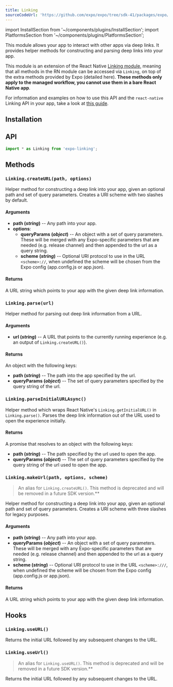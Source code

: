 ```yaml
---
title: Linking
sourceCodeUrl: 'https://github.com/expo/expo/tree/sdk-41/packages/expo/src/Linking'
---
```


import InstallSection from '~/components/plugins/InstallSection';
import PlatformsSection from '~/components/plugins/PlatformsSection';

This module allows your app to interact with other apps via deep links. It provides helper methods for constructing and parsing deep links into your app.

This module is an extension of the React Native [Linking module](https://reactnative.dev/docs/linking.html), meaning that all methods in the RN module can be accessed via `Linking`, on top of the extra methods provided by Expo (detailed here). **These methods only apply to the managed workflow, you cannot use them in a bare React Native app**.

For information and examples on how to use this API and the `react-native` Linking API in your app, take a look at [this guide](../../../guides/linking.md).

<PlatformsSection android emulator ios simulator web />

## Installation

<InstallSection packageName="expo-linking" />

## API

```js
import * as Linking from 'expo-linking';
```

## Methods

### `Linking.createURL(path, options)`

Helper method for constructing a deep link into your app, given an optional path and set of query parameters. Creates a URI scheme with two slashes by default.

#### Arguments

- **path (_string_)** -- Any path into your app.
- **options**:
  - **queryParams (_object_)** -- An object with a set of query parameters. These will be merged with any Expo-specific parameters that are needed (e.g. release channel) and then appended to the url as a query string.
  - **scheme (_string_)** -- Optional URI protocol to use in the URL `<scheme>://`, when undefined the scheme will be chosen from the Expo config (app.config.js or app.json).

#### Returns

A URL string which points to your app with the given deep link information.

### `Linking.parse(url)`

Helper method for parsing out deep link information from a URL.

#### Arguments

- **url (_string_)** -- A URL that points to the currently running experience (e.g. an output of `Linking.createURL()`).

#### Returns

An object with the following keys:

- **path (_string_)** -- The path into the app specified by the url.
- **queryParams (_object_)** -- The set of query parameters specified by the query string of the url.

### `Linking.parseInitialURLAsync()`

Helper method which wraps React Native's `Linking.getInitialURL()` in `Linking.parse()`. Parses the deep link information out of the URL used to open the experience initially.

#### Returns

A promise that resolves to an object with the following keys:

- **path (_string_)** -- The path specified by the url used to open the app.
- **queryParams (_object_)** -- The set of query parameters specified by the query string of the url used to open the app.

### `Linking.makeUrl(path, options, scheme)`

> An alias for `Linking.createURL()`. This method is deprecated and will be removed in a future SDK version.**

Helper method for constructing a deep link into your app, given an optional path and set of query parameters. Creates a URI scheme with three slashes for legacy purposes.

#### Arguments

- **path (_string_)** -- Any path into your app.
- **queryParams (_object_)** -- An object with a set of query parameters. These will be merged with any Expo-specific parameters that are needed (e.g. release channel) and then appended to the url as a query string.
- **scheme (_string_)** -- Optional URI protocol to use in the URL `<scheme>:///`, when undefined the scheme will be chosen from the Expo config (app.config.js or app.json).

#### Returns

A URL string which points to your app with the given deep link information.


## Hooks

### `Linking.useURL()`

Returns the initial URL followed by any subsequent changes to the URL.

### `Linking.useUrl()`

> An alias for `Linking.useURL()`. This method is deprecated and will be removed in a future SDK version.**

Returns the initial URL followed by any subsequent changes to the URL.